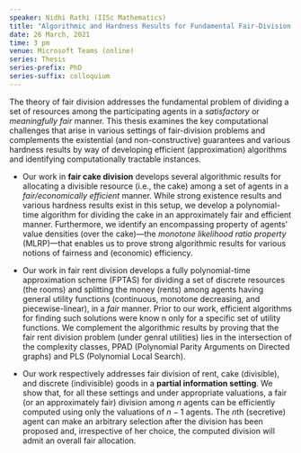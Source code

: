 ```yaml
---
speaker: Nidhi Rathi (IISc Mathematics)
title: "Algorithmic and Hardness Results for Fundamental Fair-Division Problems"
date: 26 March, 2021
time: 3 pm
venue: Microsoft Teams (online)
series: Thesis
series-prefix: PhD
series-suffix: colloquium
---
```



The theory of fair division addresses the fundamental problem of dividing a set of
resources among the participating agents in a _satisfactory_ or _meaningfully fair_
manner. This thesis examines the key computational challenges that arise in various
settings of fair-division problems and complements the existential (and non-constructive)
guarantees and various hardness results by way of developing efficient (approximation)
algorithms and identifying computationally tractable instances.

- Our work in **fair cake division** develops several algorithmic results for allocating
a divisible resource (i.e., the cake) among a set of agents in a _fair/economically efficient_
manner. While strong existence results and various hardness results exist in this setup,
we develop a polynomial-time algorithm for dividing the cake in an approximately fair and
efficient manner. Furthermore, we identify an encompassing property of agents' value
densities (over the cake)—the _monotone likelihood ratio property_ (MLRP)—that enables us
to prove strong algorithmic results for various notions of fairness and (economic) efficiency.

- Our work in fair rent division develops a fully polynomial-time approximation scheme (FPTAS)
for dividing a set of discrete resources (the rooms) and splitting the money (rents) among
agents having general utility functions (continuous, monotone decreasing, and piecewise-linear),
in a _fair_ manner. Prior to our work, efficient algorithms for finding such solutions were know
n only for a specific set of utility functions. We complement the algorithmic results by proving
that the fair rent division problem (under genral utilities) lies in the intersection of the
complexity classes, PPAD (Polynomial Parity Arguments on Directed graphs) and PLS (Polynomial
Local Search).

- Our work respectively addresses fair division of rent, cake (divisible), and discrete
(indivisible) goods in a **partial information setting**. We show that, for all these settings
and under appropriate valuations, a fair (or an approximately fair) division among $n$ agents
can be efficiently computed using only the valuations of $n-1$ agents. The $n$th (secretive)
agent can make an arbitrary selection after the division has been proposed and, irrespective of
her choice, the computed division will admit an overall fair allocation.
